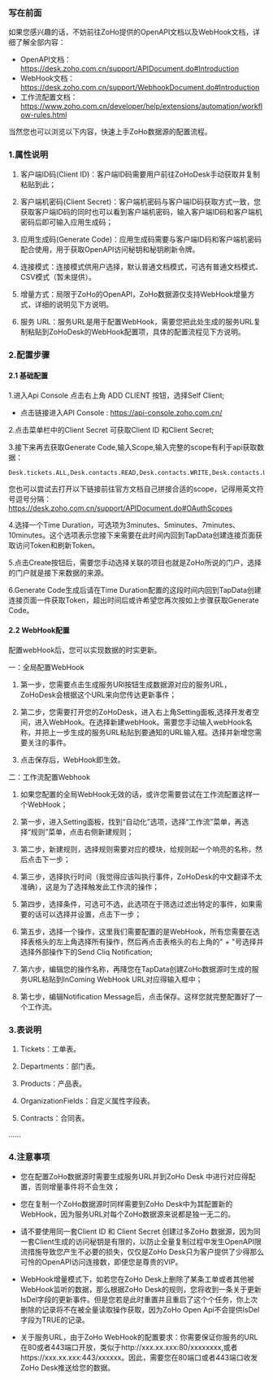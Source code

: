 ### 写在前面
如果您感兴趣的话，不妨前往ZoHo提供的OpenAPI文档以及WebHook文档，详细了解全部内容：

- OpenAPI文档：https://desk.zoho.com.cn/support/APIDocument.do#Introduction
- WebHook文档：https://desk.zoho.com.cn/support/WebhookDocument.do#Introduction
- 工作流配置文档：https://www.zoho.com.cn/developer/help/extensions/automation/workflow-rules.html

当然您也可以浏览以下内容，快速上手ZoHo数据源的配置流程。
### 1.属性说明
1. 客户端ID码(Client ID)：客户端ID码需要用户前往ZoHoDesk手动获取并复制粘贴到此；

2. 客户端机密码(Client Secret)：客户端机密码与客户端ID码获取方式一致，您获取客户端ID码的同时也可以看到客户端机密码，输入客户端ID码和客户端机密码后即可输入应用生成码；

3. 应用生成码(Generate Code)：应用生成码需要与客户端ID码和客户端机密码配合使用，用于获取OpenAPI访问秘钥和秘钥刷新令牌。

4. 连接模式：连接模式供用户选择，默认普通文档模式，可选有普通文档模式、CSV模式（暂未提供）。

5. 增量方式：局限于ZoHo的OpenAPI，ZoHo数据源仅支持WebHook增量方式，详细的说明见下方说明。

6. 服务 URL：服务URL是用于配置WebHook，需要您把此处生成的服务URL复制粘贴到ZoHoDesk的WebHook配置项，具体的配置流程见下方说明。

### 2.配置步骤
#### 2.1 基础配置
1.进入Api Console 点击右上角 ADD CLIENT 按钮，选择Self Client;
 - 点击链接进入API Console : https://api-console.zoho.com.cn/

2.点击菜单栏中的Client Secret 可获取Client ID 和Client Secret;

3.接下来再去获取Generate Code,输入Scope,输入完整的scope有利于api获取数据：

```
Desk.tickets.ALL,Desk.contacts.READ,Desk.contacts.WRITE,Desk.contacts.UPDATE,Desk.contacts.CREATE,Desk.tasks.ALL,Desk.basic.READ,Desk.basic.CREATE,Desk.settings.ALL,Desk.events.ALL,Desk.articles.READ,Desk.articles.CREATE,Desk.articles.UPDATE,Desk.articles.DELETE
```

您也可以尝试去打开以下链接前往官方文档自己拼接合适的scope，记得用英文符号逗号分隔：
https://desk.zoho.com.cn/support/APIDocument.do#OAuthScopes

4.选择一个Time Duration，可选项为3minutes、5minutes、7minutes、10minutes。这个选项表示您接下来需要在此时间内回到TapData创建连接页面获取访问Token和刷新Token。

5.点击Create按钮后，需要您手动选择关联的项目也就是ZoHo所说的门户，选择的门户就是接下来数据的来源。

6.Generate Code生成后请在Time Duration配置的这段时间内回到TapData创建连接页面一件获取Token，超出时间后或许希望您再次按如上步骤获取Generate Code。

#### 2.2 WebHook配置

配置webHook后，您可以实现数据的时实更新。

一：全局配置WebHook

1. 第一步，您需要点击生成服务URl按钮生成数据源对应的服务URL，ZoHoDesk会根据这个URL来向您传达更新事件；

2. 第二步，您需要打开您的ZoHoDesk，进入右上角Setting面板,选择开发者空间，进入WebHook。在选择新建webHook。需要您手动输入webHook名称，并把上一步生成的服务URL粘贴到要通知的URL输入框。选择并新增您需要关注的事件。

3. 点击保存后，WebHook即生效。

二：工作流配置Webhook

1. 如果您配置的全局WebHook无效的话，或许您需要尝试在工作流配置这样一个WebHook；

2. 第一步，进入Setting面板，找到“自动化”选项，选择“工作流”菜单，再选择“规则”菜单，点击右侧新建规则；

3. 第二步，新建规则，选择规则需要对应的模块，给规则起一个响亮的名称，然后点击下一步；

4. 第三步，选择执行时间（我觉得应该叫执行事件，ZoHoDesk的中文翻译不太准确），这是为了选择触发此工作流的操作；

5. 第四步，选择条件，可选可不选，此选项在于筛选过滤出特定的事件，如果需要的话可以选择并设置，点击下一步；

6. 第五步，选择一个操作，这里我们需要配置的是WebHook，所有您需要在选择表格头的左上角选择所有操作，然后再点击表格头的右上角的" + "号选择并选择外部操作下的Send Cliq Notification;

7. 第六步，编辑您的操作名称，再降您在TapData创建ZoHo数据源时生成的服务URL粘贴到InComing WebHook URL对应得输入框中；

8. 第七步，编辑Notification Message后，点击保存。这样您就完整配置好了一个工作流。

### 3.表说明
1. Tickets：工单表。

2. Departments：部门表。

3. Products：产品表。

4. OrganizationFields：自定义属性字段表。

5. Contracts：合同表。

......

### 4.注意事项

- 您在配置ZoHo数据源时需要生成服务URL并到ZoHo Desk 中进行对应得配置，否则增量事件将不会生效；

- 您在复制一个ZoHo数据源时同样需要到ZoHo Desk中为其配置新的WebHook，因为服务URL对每个ZoHo数据源来说都是独一无二的。

- 请不要使用同一套Client ID 和 Client Secret 创建过多ZoHo 数据源，因为同一套Client生成的访问秘钥是有限的，以防止全量复制过程中发生OpenAPI限流措施导致您产生不必要的损失，仅仅是ZoHo Desk只为客户提供了少得那么可怜的OpenAPI访问连接数，即便您是尊贵的VIP。

- WebHook增量模式下，如若您在ZoHo Desk上删除了某条工单或者其他被WebHook监听的数据，那么根据ZoHo Desk的规则，您将收到一条关于更新IsDel字段的更新事件。但是您若是此时重置并且重启了这个个任务，你上次删除的记录将不在被全量读取操作获取，因为ZoHo Open Api不会提供IsDel字段为TRUE的记录。

- 关于服务URL，由于ZoHo WebHook的配置要求：你需要保证你服务的URL在80或者443端口开放，类似于http://xxx.xx.xxx:80/xxxxxxxx,或者https://xxx.xx.xxx:443/xxxxxx。因此，需要您在80端口或者443端口收发ZoHo Desk推送给您的数据。